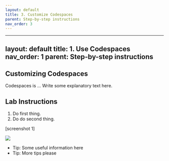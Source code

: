 ```yaml
---
layout: default
title: 3. Customize Codespaces
parent: Step-by-step instructions
nav_order: 3
---
```


---
layout: default
title: 1. Use Codespaces
nav_order: 1
parent: Step-by-step instructions
---

## Customizing Codespaces

Codespaces is ...
Write some explanatory text here.

## Lab Instructions

1. Do first thing.
2. Do do second thing.
  
[screenshot 1]

<img src="https://via.placeholder.com/700x500/457b9d/fff.png" />


* Tip:  Some useful information here
* Tip:  More tips please

 
 

  